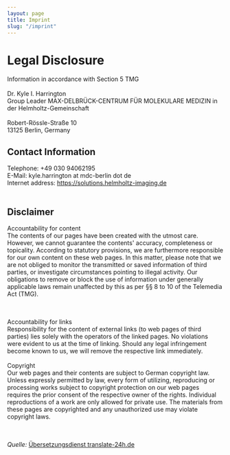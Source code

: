 ```yaml
---
layout: page
title: Imprint
slug: "/imprint"
---
```


<h1>Legal Disclosure</h1>
Information in accordance with Section 5 TMG
<br><br>Dr. Kyle I. Harrington
<br>Group Leader MAX-DELBRÜCK-CENTRUM FÜR MOLEKULARE MEDIZIN in der Helmholtz-Gemeinschaft
<br><br>Robert-Rössle-Straße 10<br>13125 Berlin, Germany<br>
<h2>Contact Information</h2>
Telephone: +49 030 94062195
<br>E-Mail: kyle.harrington at mdc-berlin dot de
<br>Internet address: <a href="https://solutions.helmholtz-imaging.de" target="_blank">https://solutions.helmholtz-imaging.de</a><br><br>
<h2>Disclaimer</h2>
Accountability for content<br>
The contents of our pages have been created with the utmost care. However, we cannot guarantee the contents'
accuracy, completeness or topicality. According to statutory provisions, we are furthermore responsible for 
our own content on these web pages. In this matter, please note that we are not obliged to monitor 
the transmitted or saved information of third parties, or investigate circumstances pointing to illegal activity. 
Our obligations to remove or block the use of information under generally applicable laws remain unaffected by this as per 
§§ 8 to 10 of the Telemedia Act (TMG).

<br><br>Accountability for links<br>
Responsibility for the content of 
external links (to web pages of third parties) lies solely with the operators of the linked pages. No violations were 
evident to us at the time of linking. Should any legal infringement become known to us, we will remove the respective 
link immediately.<br><br>Copyright<br> Our web pages and their contents are subject to German copyright law. Unless 
expressly permitted by law, every form of utilizing, reproducing or processing 
works subject to copyright protection on our web pages requires the prior consent of the respective owner of the rights. 
Individual reproductions of a work are only allowed for private use. 
The materials from these pages are copyrighted and any unauthorized use may violate copyright laws.

<br><br>
<i>Quelle: </i><a href="http://www.translate-24h.de" target="_blank">Übersetzungsdienst translate-24h.de</a> <br><br>
